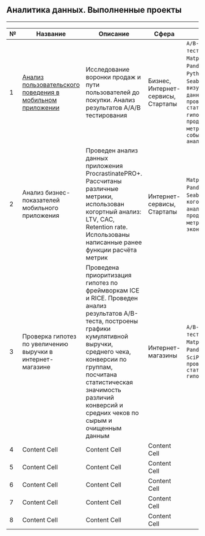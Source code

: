 


## Аналитика данных. Выполненные проекты
___

| №  | Название | Описание | Сфера | Стек 
| ------------- | ------------- | ------------- | ------------- | ------------- |
| 1  | [Анализ пользовательского поведения в мобильном приложении](https://github.com/chursinio/projects/tree/main/aab_test_events)  | Исследование воронки продаж и пути пользователей до покупки. Анализ результатов А/А/В тестирования  | Бизнес, Интернет-сервисы, Стартапы  | `A/B-тестирование`, `Matplotlib` , `Pandas`, `Plotly`, `Python`, `Seaborn`, `визуализация данных`, `проверка статистических гипотез`, `продуктовые метрики`, `событийная аналитика` |
| 2  | Анализ бизнес-показателей мобильного приложения | Проведен анализ данных приложения ProcrastinatePRO+. Рассчитаны различные метрики, использован когортный анализ: LTV, CAC, Retention rate. Использованы написанные ранее функции расчёта метрик | Интернет-сервисы, Стартапы  | `Matplotlib`, `Pandas`, `Python`, `Seaborn`, `когортный анализ`, `продуктовые метрики`, `юнит-экономика`|
| 3  | Проверка гипотез по увеличению выручки в интернет-магазине  | Проведена приоритизация гипотез по фреймворкам ICE и RICE. Проведен анализ результатов A/B-теста, построены графики кумулятивной выручки, среднего чека, конверсии по группам, посчитана статистическая значимость различий конверсий и средних чеков по сырым и очищенным данным | Интернет-магазины | `A/B-тестирование`, `Matplotlib`, `Pandas`, `Python`, `SciPy`, `проверка статистических гипотез`
| 4  | Content Cell  | Content Cell  | Content Cell  |
| 5  | Content Cell  | Content Cell  | Content Cell  |
| 6  | Content Cell  | Content Cell  | Content Cell  |
| 7  | Content Cell  | Content Cell  | Content Cell  |
| 8  | Content Cell  | Content Cell  | Content Cell  |
